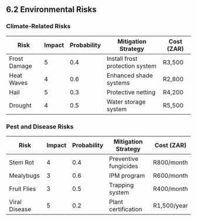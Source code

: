 ## 6.2 Environmental Risks

### Climate-Related Risks
| Risk | Impact | Probability | Mitigation Strategy | Cost (ZAR) |
|------|---------|------------|-------------------|-------------|
| Frost Damage | 5 | 0.4 | Install frost protection system | R3,500 |
| Heat Waves | 4 | 0.6 | Enhanced shade systems | R2,800 |
| Hail | 5 | 0.3 | Protective netting | R4,200 |
| Drought | 4 | 0.5 | Water storage system | R5,500 |

### Pest and Disease Risks
| Risk | Impact | Probability | Mitigation Strategy | Cost (ZAR) |
|------|---------|------------|-------------------|-------------|
| Stem Rot | 4 | 0.4 | Preventive fungicides | R800/month |
| Mealybugs | 3 | 0.6 | IPM program | R600/month |
| Fruit Flies | 3 | 0.5 | Trapping system | R400/month |
| Viral Disease | 5 | 0.2 | Plant certification | R1,500/year |
